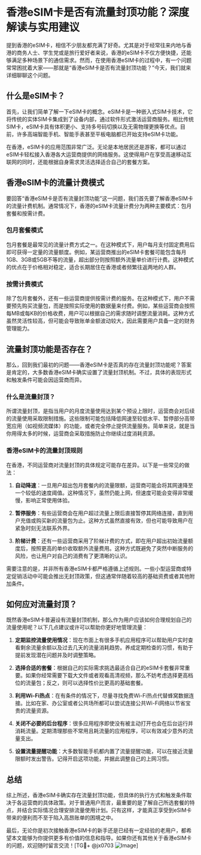 # 香港eSIM卡是否有流量封顶功能？深度解读与实用建议

提到香港的eSIM卡，相信不少朋友都充满了好奇。尤其是对于经常往来内地与香港的商务人士、学生党或是旅行爱好者来说，香港的eSIM卡不仅方便快捷，还能够满足多种场景下的通信需求。然而，在使用香港eSIM卡的过程中，有一个问题常常困扰着大家——那就是“香港eSIM卡是否有流量封顶功能？”今天，我们就来详细聊聊这个问题。

## 什么是eSIM卡？

首先，让我们简单了解一下eSIM卡的概念。eSIM卡是一种嵌入式SIM卡技术，它将传统的实体SIM卡集成到了设备内部，通过软件形式激活运营商服务。相比传统SIM卡，eSIM卡具有体积更小、支持多号码切换以及无需物理更换等优点。目前，许多高端智能手机、智能手表甚至平板电脑都已开始支持eSIM卡功能。

在香港，eSIM卡的应用范围非常广泛。无论是本地居民还是游客，都可以通过eSIM卡轻松接入香港各大运营商提供的网络服务。这使得用户在享受高速移动互联网的同时，还能根据自身需求灵活选择适合自己的套餐方案。

## 香港eSIM卡的流量计费模式

要回答“香港eSIM卡是否有流量封顶功能”这一问题，我们首先要了解香港eSIM卡的流量计费机制。通常情况下，香港的eSIM卡流量计费分为两种主要模式：包月套餐和按需计费。

### 包月套餐模式

包月套餐是最常见的流量计费方式之一。在这种模式下，用户每月支付固定费用后即可获得一定量的流量额度。例如，某运营商推出的eSIM卡套餐可能包含每月1GB、3GB或5GB不等的流量，超出部分则按照额外流量单价进行计费。这种模式的优点在于价格相对稳定，适合长期居住在香港或者频繁往返两地的人群。

### 按需计费模式

除了包月套餐外，还有一些运营商提供按需计费的服务。在这种模式下，用户不需要预先购买流量包，而是按照实际使用的数据量来付费。例如，某些运营商会按照每MB或每KB的价格收费，用户可以根据自己的需求随时调整流量消耗。这种方式虽然灵活性较高，但可能会导致账单金额波动较大，因此需要用户具备一定的财务管理能力。

## 流量封顶功能是否存在？

那么，回到我们最初的问题——香港eSIM卡是否真的存在流量封顶功能呢？答案是肯定的，大多数香港eSIM卡确实设置了流量封顶机制。不过，具体的表现形式和触发条件可能会因运营商而异。

### 什么是流量封顶？

所谓流量封顶，是指当用户的月度流量使用达到某个预设上限时，运营商会对后续的流量使用采取限制措施。这些限制可能包括降低网速至较低水平、暂停部分高带宽应用（如视频流媒体）的功能，或者完全停止提供流量服务。简单来说，就是当你用得太多的时候，运营商会采取措施防止你继续过度消耗资源。

### 香港eSIM卡的流量封顶规则

在香港，不同运营商对流量封顶的具体规定可能存在差异。以下是一些常见的做法：

1. **自动降速**：一旦用户超出包月套餐内的流量限额，运营商可能会将其网速降至一个较低的速度阈值。这种情况下，虽然仍能上网，但速度可能会变得非常缓慢，影响正常使用体验。
   
2. **暂停服务**：有些运营商会在用户超过流量上限后直接暂停其网络连接，直到用户充值或购买新的流量包为止。这种方式虽然直接有效，但也可能导致用户在紧急时刻无法联系外界。

3. **阶梯计费**：还有一些运营商采用了阶梯计费的方式，即在用户超出初始流量额度后，按照更高的单价收取额外流量费用。这种方式既避免了突然中断服务的风险，也让用户对自己的消费有了更清晰的认识。

需要注意的是，并非所有香港eSIM卡都严格遵循上述规则。一些小型运营商或特定促销活动中可能会推出无封顶政策，但这通常伴随着较高的基础资费或者其他附加条件。

## 如何应对流量封顶？

既然香港eSIM卡普遍设有流量封顶机制，那么作为用户应该如何合理规划自己的流量使用呢？以下几点建议或许可以帮助你更好地管理流量：

1. **定期监控流量使用情况**：现在市面上有很多手机应用程序可以帮助用户实时查看剩余流量余额以及过去几天的流量消耗趋势。养成定期检查的习惯，有助于提前发现潜在问题并及时调整策略。

2. **选择合适的套餐**：根据自己的实际需求挑选最适合自己的eSIM卡套餐非常重要。如果你经常需要下载大文件或者观看高清视频，那么不妨考虑选择更高档位的流量包；反之，则可以选择性价比更高的基础套餐。

3. **利用Wi-Fi热点**：在有条件的情况下，尽量寻找免费Wi-Fi热点代替蜂窝数据连接。比如在家、办公室或者公共场所都可以尝试连接公共Wi-Fi网络以节省宝贵的流量资源。

4. **关闭不必要的后台程序**：很多应用程序即使没有被主动打开也会在后台运行并消耗流量。定期清理那些不常用且耗流量的应用程序，可以有效减少意外的流量支出。

5. **设置流量提醒功能**：大多数智能手机都内置了流量提醒功能，可以在接近流量限额时发出警告。记得开启这项功能，并据此调整自己的上网习惯。

## 总结

综上所述，香港eSIM卡确实存在流量封顶功能，但具体的执行方式和触发条件取决于各运营商的具体政策。对于普通用户而言，最重要的是了解自己所选套餐的特点，并结合实际情况合理安排流量使用计划。只有这样，才能真正享受到eSIM卡带来的便利而不至于陷入高昂账单的困境之中。

最后，无论你是初次接触香港eSIM卡的新手还是已经有一定经验的老用户，都希望本文能够为你提供更多有价值的信息和指导。如果你还有其他关于香港eSIM卡的问题，欢迎随时留言交流！[TG💪+ @jx0703 ![Image](https://github.com/user-attachments/assets/dbca1d08-cadb-493c-b0ec-ad6f7a83f270)]